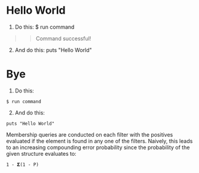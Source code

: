 # Hello World

1. Do this:
$ run command
>> Command successful!

2. And do this:
puts "Hello World"

# Bye 

1. Do this:
```
$ run command

```

2. And do this:
```
puts "Hello World"
```

Membership queries are conducted on each filter with the positives
evaluated if the element is found in any one of the filters.  Naively, this
leads to an increasing compounding error probability since the probability
of the given structure evaluates to:

    1 - 𝚺(1 - P)
    
    
